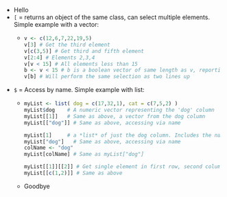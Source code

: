 * Hello
* `[` = returns an object of the same class, can select multiple elements. Simple example with a vector:
  * ```R
    v <- c(12,6,7,22,19,5)
    v[3] # Get the third element
    v[c(3,5)] # Get third and fifth element
    v[2:4] # Elements 2,3,4
    v[v < 15] # All elements less than 15
    b <- v < 15 # b is a boolean vector of same length as v, reporting entries < 15
    v[b] # Will perform the same selection as two lines up
    ```
* `$` = Access by name. Simple example with list:
  * ```R
    myList <- list( dog = c(17,32,1), cat = c(7,5,2) )
    myList$dog    # A numeric vector representing the 'dog' column
    myList[[1]]   # Same as above, a vector from the dog column
    myList[["dog"]] # Same as above, accessing via name

    myList[1]     # a *list* of just the dog column. Includes the name
    myList["dog"]   # Same as above, accessing via name
    colName <- "dog"
    myList[colName] # Same as myList["dog"]
  
    myList[[1]][[2]] # Get single element in first row, second column
    myList[[c(1,2)]] # Same as above
    ```
  * Goodbye
